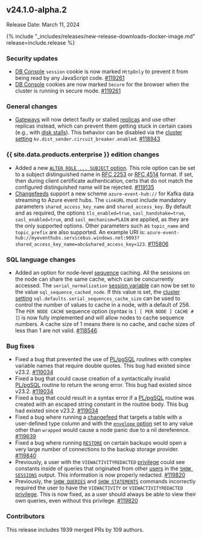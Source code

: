 ## v24.1.0-alpha.2

Release Date: March 11, 2024

{% include "_includes/releases/new-release-downloads-docker-image.md" release=include.release %}

<h3 id="v24-1-0-alpha-2-security-updates">Security updates</h3>

- [DB Console](https://www.cockroachlabs.com/docs/v23.2/ui-overview) `session` cookie is now marked `HttpOnly` to prevent it from being read by any JavaScript code. [#119261][#119261]
- [DB Console](https://www.cockroachlabs.com/docs/v23.2/ui-overview) cookies are now marked `Secure` for the browser when the cluster is running in secure mode. [#119261][#119261]

<h3 id="v24-1-0-alpha-2-general-changes">General changes</h3>

- [Gateways](https://www.cockroachlabs.com/docs/v23.2/architecture/life-of-a-distributed-transaction#gateway) will now detect faulty or stalled [replicas](https://www.cockroachlabs.com/docs/v23.2/architecture/overview#architecture-replica) and use other replicas instead, which can prevent them getting stuck in certain cases (e.g., with [disk stalls](https://www.cockroachlabs.com/docs/v23.2/cluster-setup-troubleshooting#disk-stalls)). This behavior can be disabled via the [cluster setting](https://www.cockroachlabs.com/docs/v23.2/cluster-settings) `kv.dist_sender.circuit_breaker.enabled`. [#118943][#118943]

<h3 id="v24-1-0-alpha-2-{{-site.data.products.enterprise-}}-edition-changes">{{ site.data.products.enterprise }} edition changes</h3>

- Added a new [`ALTER ROLE ... SUBJECT` option](/docs/v24.1/alter-role.md#set-the-subject-role-option-for-certificate-based-authentication). This role option can be set to a subject distinguished name in [RFC 2253](https://www.ietf.org/rfc/rfc2253.html) or [RFC 4514](https://www.rfc-editor.org/rfc/rfc4514.html) format. If set, then during client certificate authentication, certs that do not match the configured distinguished name will be rejected. [#119135][#119135]
- [Changefeeds](https://www.cockroachlabs.com/docs/v23.2/create-changefeed) support a new scheme `azure-event-hub://` for Kafka data streaming to Azure event hubs. The `sinkURL` must include mandatory parameters `shared_access_key_name` and `shared_access_key`. By default and as required, the options `tls_enabled=true`, `sasl_handshake=true`, `sasl_enabled=true`, and `sasl_mechanism=PLAIN` are applied, as they are the only supported options. Other parameters such as `topic_name` and `topic_prefix` are also supported. An example URI is: `azure-event-hub://myeventhubs.servicebus.windows.net:9093?shared_access_key_name=abc&shared_access_key=123`. [#115806][#115806]

<h3 id="v24-1-0-alpha-2-sql-language-changes">SQL language changes</h3>

- Added an option for node-level [sequence](https://www.cockroachlabs.com/docs/v23.2/serial) caching. All the sessions on the node can share the same cache, which can be concurrently accessed. The `serial_normalization` [session variable](https://www.cockroachlabs.com/docs/v23.2/set-vars#supported-variables) can now be set to the value `sql_sequence_cached_node`. If this value is set, the [cluster setting](https://www.cockroachlabs.com/docs/v23.2/cluster-settings) `sql.defaults.serial_sequences_cache_size` can be used to control the number of values to cache in a node, with a default of 256. The `PER NODE CACHE` sequence option (syntax is `[ [ PER NODE ] CACHE # ]`)  is now fully implemented and will allow nodes to cache sequence numbers. A cache size of 1 means there is no cache, and cache sizes of less than 1 are not valid. [#118546][#118546]

<h3 id="v24-1-0-alpha-2-bug-fixes">Bug fixes</h3>

- Fixed a bug that prevented the use of [PL/pgSQL](https://www.cockroachlabs.com/docs/v23.2/plpgsql) routines with complex variable names that require double quotes. This bug had existed since v23.2. [#119034][#119034]
- Fixed a bug that could cause creation of a syntactically invalid [PL/pgSQL](https://www.cockroachlabs.com/docs/v23.2/plpgsql) routine to return the wrong error. This bug had existed since v23.2. [#119034][#119034]
- Fixed a bug that could result in a syntax error if a [PL/pgSQL](https://www.cockroachlabs.com/docs/v23.2/plpgsql) routine was created with an escaped string constant in the routine body. This bug had existed since v23.2. [#119034][#119034]
- Fixed a bug where running a [changefeed](/docs/v23.2/change-data-capture-overview.md) that targets a table with a user-defined type column and with the [`envelope` option](/docs/v23.2/create-changefeed.md#envelope) set to any value other than `wrapped` would cause a node panic due to a nil dereference. [#119639][#119639]
- Fixed a bug where running [`RESTORE`](https://www.cockroachlabs.com/docs/v23.2/restore) on certain backups would open a very large number of connections to the backup storage provider. [#119840][#119840]
- Previously, a user with the `VIEWACTIVITYREDACTED` [privilege](https://www.cockroachlabs.com/docs/v23.2/security-reference/authorization#managing-privileges) could see constants inside of queries that originated from other [users](https://www.cockroachlabs.com/docs/v23.2/security-reference/authorization#roles) in the [`SHOW SESSIONS`](https://www.cockroachlabs.com/docs/v23.2/show-sessions) output. This information is now properly redacted. [#119820][#119820]
- Previously, the [`SHOW QUERIES`](https://www.cockroachlabs.com/docs/v23.2/show-queries) and [`SHOW STATEMENTS`](https://www.cockroachlabs.com/docs/v23.2/show-statements) commands incorrectly required the user to have the `VIEWACTIVITY` or `VIEWACTIVITYREDACTED` [privilege](https://www.cockroachlabs.com/docs/v23.2/security-reference/authorization#managing-privileges). This is now fixed, as a user should always be able to view their own queries, even without this privilege. [#119820][#119820]

<div class="release-note-contributors" markdown="1">

<h3 id="v24-1-0-alpha-2-contributors">Contributors</h3>

This release includes 1939 merged PRs by 109 authors.

</div>

[#111895]: https://github.com/cockroachdb/cockroach/pull/111895
[#112162]: https://github.com/cockroachdb/cockroach/pull/112162
[#112203]: https://github.com/cockroachdb/cockroach/pull/112203
[#112357]: https://github.com/cockroachdb/cockroach/pull/112357
[#113149]: https://github.com/cockroachdb/cockroach/pull/113149
[#113599]: https://github.com/cockroachdb/cockroach/pull/113599
[#113679]: https://github.com/cockroachdb/cockroach/pull/113679
[#113741]: https://github.com/cockroachdb/cockroach/pull/113741
[#113860]: https://github.com/cockroachdb/cockroach/pull/113860
[#114097]: https://github.com/cockroachdb/cockroach/pull/114097
[#114148]: https://github.com/cockroachdb/cockroach/pull/114148
[#114305]: https://github.com/cockroachdb/cockroach/pull/114305
[#114454]: https://github.com/cockroachdb/cockroach/pull/114454
[#114498]: https://github.com/cockroachdb/cockroach/pull/114498
[#114736]: https://github.com/cockroachdb/cockroach/pull/114736
[#114863]: https://github.com/cockroachdb/cockroach/pull/114863
[#114876]: https://github.com/cockroachdb/cockroach/pull/114876
[#114973]: https://github.com/cockroachdb/cockroach/pull/114973
[#115048]: https://github.com/cockroachdb/cockroach/pull/115048
[#115169]: https://github.com/cockroachdb/cockroach/pull/115169
[#115473]: https://github.com/cockroachdb/cockroach/pull/115473
[#115511]: https://github.com/cockroachdb/cockroach/pull/115511
[#115806]: https://github.com/cockroachdb/cockroach/pull/115806
[#116213]: https://github.com/cockroachdb/cockroach/pull/116213
[#116474]: https://github.com/cockroachdb/cockroach/pull/116474
[#116699]: https://github.com/cockroachdb/cockroach/pull/116699
[#116778]: https://github.com/cockroachdb/cockroach/pull/116778
[#116783]: https://github.com/cockroachdb/cockroach/pull/116783
[#116879]: https://github.com/cockroachdb/cockroach/pull/116879
[#117054]: https://github.com/cockroachdb/cockroach/pull/117054
[#117095]: https://github.com/cockroachdb/cockroach/pull/117095
[#117117]: https://github.com/cockroachdb/cockroach/pull/117117
[#117191]: https://github.com/cockroachdb/cockroach/pull/117191
[#117554]: https://github.com/cockroachdb/cockroach/pull/117554
[#117937]: https://github.com/cockroachdb/cockroach/pull/117937
[#118255]: https://github.com/cockroachdb/cockroach/pull/118255
[#118476]: https://github.com/cockroachdb/cockroach/pull/118476
[#118502]: https://github.com/cockroachdb/cockroach/pull/118502
[#118546]: https://github.com/cockroachdb/cockroach/pull/118546
[#118583]: https://github.com/cockroachdb/cockroach/pull/118583
[#118780]: https://github.com/cockroachdb/cockroach/pull/118780
[#118943]: https://github.com/cockroachdb/cockroach/pull/118943
[#119034]: https://github.com/cockroachdb/cockroach/pull/119034
[#119135]: https://github.com/cockroachdb/cockroach/pull/119135
[#119250]: https://github.com/cockroachdb/cockroach/pull/119250
[#119261]: https://github.com/cockroachdb/cockroach/pull/119261
[#119323]: https://github.com/cockroachdb/cockroach/pull/119323
[#119639]: https://github.com/cockroachdb/cockroach/pull/119639
[#119763]: https://github.com/cockroachdb/cockroach/pull/119763
[#119807]: https://github.com/cockroachdb/cockroach/pull/119807
[#119820]: https://github.com/cockroachdb/cockroach/pull/119820
[#119840]: https://github.com/cockroachdb/cockroach/pull/119840
